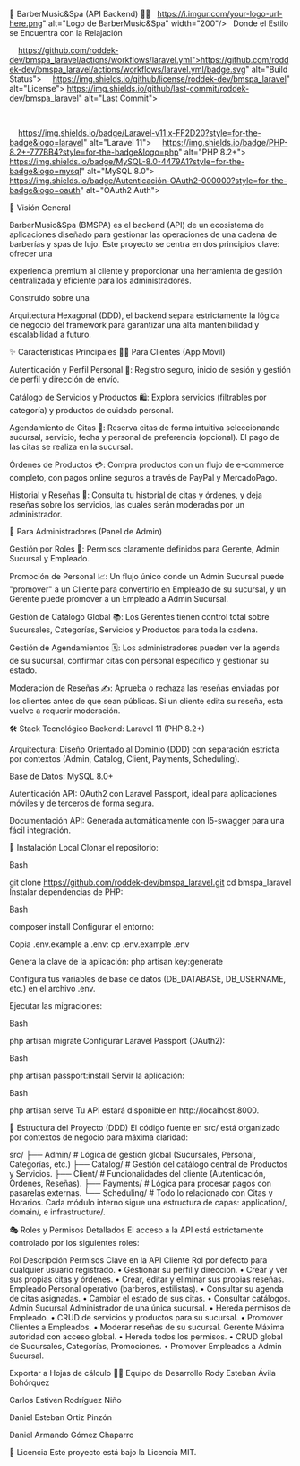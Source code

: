 🎵 BarberMusic&Spa (API Backend) 💈✨
  https://i.imgur.com/your-logo-url-here.png" alt="Logo de BarberMusic&Spa" width="200"/>  
Donde el Estilo se Encuentra con la Relajación
    

    https://github.com/roddek-dev/bmspa_laravel/actions/workflows/laravel.yml">https://github.com/roddek-dev/bmspa_laravel/actions/workflows/laravel.yml/badge.svg" alt="Build Status">
    https://img.shields.io/github/license/roddek-dev/bmspa_laravel" alt="License">
https://img.shields.io/github/last-commit/roddek-dev/bmspa_laravel" alt="Last Commit">
  

 

    https://img.shields.io/badge/Laravel-v11.x-FF2D20?style=for-the-badge&logo=laravel" alt="Laravel 11">
    https://img.shields.io/badge/PHP-8.2+-777BB4?style=for-the-badge&logo=php" alt="PHP 8.2+">
    https://img.shields.io/badge/MySQL-8.0-4479A1?style=for-the-badge&logo=mysql" alt="MySQL 8.0">
    https://img.shields.io/badge/Autenticación-OAuth2-000000?style=for-the-badge&logo=oauth" alt="OAuth2 Auth">
  

🌟 Visión General

BarberMusic&Spa (BMSPA) es el backend (API) de un ecosistema de aplicaciones diseñado para gestionar las operaciones de una cadena de barberías y spas de lujo. Este proyecto se centra en dos principios clave: ofrecer una 

experiencia premium al cliente y proporcionar una herramienta de gestión centralizada y eficiente para los administradores.

Construido sobre una 

Arquitectura Hexagonal (DDD), el backend separa estrictamente la lógica de negocio del framework para garantizar una alta mantenibilidad y escalabilidad a futuro.

✨ Características Principales
💇‍♂️ Para Clientes (App Móvil)

Autenticación y Perfil Personal 👤: Registro seguro, inicio de sesión y gestión de perfil y dirección de envío.


Catálogo de Servicios y Productos 🛍️: Explora servicios (filtrables por categoría) y productos de cuidado personal.


Agendamiento de Citas 📅: Reserva citas de forma intuitiva seleccionando sucursal, servicio, fecha y personal de preferencia (opcional). El pago de las citas se realiza en la sucursal.




Órdenes de Productos 💳: Compra productos con un flujo de e-commerce completo, con pagos online seguros a través de PayPal y MercadoPago.



Historial y Reseñas 📜: Consulta tu historial de citas y órdenes, y deja reseñas sobre los servicios, las cuales serán moderadas por un administrador.


💼 Para Administradores (Panel de Admin)

Gestión por Roles 👑: Permisos claramente definidos para Gerente, Admin Sucursal y Empleado.


Promoción de Personal 📈: Un flujo único donde un Admin Sucursal puede "promover" a un Cliente para convertirlo en Empleado de su sucursal, y un Gerente puede promover a un Empleado a Admin Sucursal.



Gestión de Catálogo Global 📚: Los Gerentes tienen control total sobre Sucursales, Categorías, Servicios y Productos para toda la cadena.


Gestión de Agendamientos 🗓️: Los administradores pueden ver la agenda de su sucursal, confirmar citas con personal específico y gestionar su estado.

Moderación de Reseñas ✍️: Aprueba o rechaza las reseñas enviadas por los clientes antes de que sean públicas. Si un cliente edita su reseña, esta vuelve a requerir moderación.


🛠️ Stack Tecnológico
Backend: Laravel 11 (PHP 8.2+)

Arquitectura: Diseño Orientado al Dominio (DDD) con separación estricta por contextos (Admin, Catalog, Client, Payments, Scheduling).

Base de Datos: MySQL 8.0+

Autenticación API: OAuth2 con Laravel Passport, ideal para aplicaciones móviles y de terceros de forma segura.

Documentación API: Generada automáticamente con l5-swagger para una fácil integración.

🚀 Instalación Local
Clonar el repositorio:

Bash

git clone https://github.com/roddek-dev/bmspa_laravel.git
cd bmspa_laravel
Instalar dependencias de PHP:

Bash

composer install
Configurar el entorno:

Copia .env.example a .env: cp .env.example .env

Genera la clave de la aplicación: php artisan key:generate

Configura tus variables de base de datos (DB_DATABASE, DB_USERNAME, etc.) en el archivo .env.

Ejecutar las migraciones:

Bash

php artisan migrate
Configurar Laravel Passport (OAuth2):

Bash

php artisan passport:install
Servir la aplicación:

Bash

php artisan serve
Tu API estará disponible en http://localhost:8000.

📂 Estructura del Proyecto (DDD)
El código fuente en src/ está organizado por contextos de negocio para máxima claridad:

src/
├── Admin/            # Lógica de gestión global (Sucursales, Personal, Categorías, etc.)
├── Catalog/          # Gestión del catálogo central de Productos y Servicios.
├── Client/           # Funcionalidades del cliente (Autenticación, Órdenes, Reseñas).
├── Payments/         # Lógica para procesar pagos con pasarelas externas.
└── Scheduling/       # Todo lo relacionado con Citas y Horarios.
Cada módulo interno sigue una estructura de capas: application/, domain/, e infrastructure/.

🎭 Roles y Permisos Detallados
El acceso a la API está estrictamente controlado por los siguientes roles:

Rol	Descripción	Permisos Clave en la API
Cliente	Rol por defecto para cualquier usuario registrado.	• Gestionar su perfil y dirección.
• Crear y ver sus propias citas y órdenes.
• Crear, editar y eliminar sus propias reseñas.
Empleado	Personal operativo (barberos, estilistas).	• Consultar su agenda de citas asignadas.
• Cambiar el estado de sus citas.
• Consultar catálogos.
Admin Sucursal	Administrador de una única sucursal.	• Hereda permisos de Empleado.
• CRUD de servicios y productos para su sucursal.
• Promover Clientes a Empleados.
• Moderar reseñas de su sucursal.
Gerente	Máxima autoridad con acceso global.	• Hereda todos los permisos.
• CRUD global de Sucursales, Categorías, Promociones.
• Promover Empleados a Admin Sucursal.

Exportar a Hojas de cálculo
👨‍💻 Equipo de Desarrollo
Rody Esteban Ávila Bohórquez

Carlos Estiven Rodríguez Niño

Daniel Esteban Ortiz Pinzón

Daniel Armando Gómez Chaparro

📜 Licencia
Este proyecto está bajo la Licencia MIT.